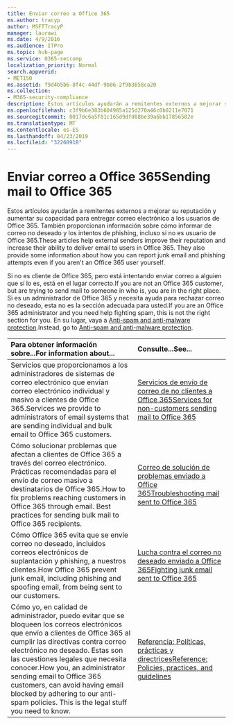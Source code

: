 ```yaml
---
title: Enviar correo a Office 365
ms.author: tracyp
author: MSFTTracyP
manager: laurawi
ms.date: 4/9/2016
ms.audience: ITPro
ms.topic: hub-page
ms.service: O365-seccomp
localization_priority: Normal
search.appverid:
- MET150
ms.assetid: f9d4b5b6-8f4c-44df-9b06-2f9b3058ca20
ms.collection:
- M365-security-compliance
description: Estos artículos ayudarán a remitentes externos a mejorar su reputación y aumentar su capacidad para entregar correo electrónico a los usuarios de Office 365. También proporcionan información sobre cómo informar de correo no deseado y los intentos de phishing, incluso si no es usuario de Office 365.
ms.openlocfilehash: c3f9b6e383b604985a125d270a46c0b0211e7071
ms.sourcegitcommit: 0017dc6a5f81c165d9dfd88be39a6bb17856582e
ms.translationtype: MT
ms.contentlocale: es-ES
ms.lasthandoff: 04/23/2019
ms.locfileid: "32260918"
---
```

# <a name="sending-mail-to-office-365"></a><span data-ttu-id="c2330-104">Enviar correo a Office 365</span><span class="sxs-lookup"><span data-stu-id="c2330-104">Sending mail to Office 365</span></span>

<span data-ttu-id="c2330-p102">Estos artículos ayudarán a remitentes externos a mejorar su reputación y aumentar su capacidad para entregar correo electrónico a los usuarios de Office 365. También proporcionan información sobre cómo informar de correo no deseado y los intentos de phishing, incluso si no es usuario de Office 365.</span><span class="sxs-lookup"><span data-stu-id="c2330-p102">These articles help external senders improve their reputation and increase their ability to deliver email to users in Office 365. They also provide some information about how you can report junk email and phishing attempts even if you aren't an Office 365 user yourself.</span></span>
  
<span data-ttu-id="c2330-107">Si no es cliente de Office 365, pero está intentando enviar correo a alguien que sí lo es, está en el lugar correcto.</span><span class="sxs-lookup"><span data-stu-id="c2330-107">If you are not an Office 365 customer, but are trying to send mail to someone in who is, you are in the right place.</span></span> <span data-ttu-id="c2330-108">Si es un administrador de Office 365 y necesita ayuda para rechazar correo no deseado, esta no es la sección adecuada para usted.</span><span class="sxs-lookup"><span data-stu-id="c2330-108">If you are an Office 365 administrator and you need help fighting spam, this is not the right section for you.</span></span> <span data-ttu-id="c2330-109">En su lugar, vaya a [Anti-spam and anti-malware protection](http://technet.microsoft.com/library/93c6c227-7442-4293-b64d-ec8f15c928db.aspx).</span><span class="sxs-lookup"><span data-stu-id="c2330-109">Instead, go to [Anti-spam and anti-malware protection](http://technet.microsoft.com/library/93c6c227-7442-4293-b64d-ec8f15c928db.aspx).</span></span>
  
|<span data-ttu-id="c2330-110">**Para obtener información sobre...**</span><span class="sxs-lookup"><span data-stu-id="c2330-110">**For information about...**</span></span>|<span data-ttu-id="c2330-111">**Consulte...**</span><span class="sxs-lookup"><span data-stu-id="c2330-111">**See...**</span></span>|
|:-----|:-----|
|<span data-ttu-id="c2330-112">Servicios que proporcionamos a los administradores de sistemas de correo electrónico que envían correo electrónico individual y masivo a clientes de Office 365.</span><span class="sxs-lookup"><span data-stu-id="c2330-112">Services we provide to administrators of email systems that are sending individual and bulk email to Office 365 customers.</span></span>  <br/> |[<span data-ttu-id="c2330-113">Servicios de envío de correo de no clientes a Office 365</span><span class="sxs-lookup"><span data-stu-id="c2330-113">Services for non-customers sending mail to Office 365</span></span>](services-for-non-customers.md) <br/> |
|<span data-ttu-id="c2330-p104">Cómo solucionar problemas que afectan a clientes de Office 365 a través del correo electrónico. Prácticas recomendadas para el envío de correo masivo a destinatarios de Office 365.</span><span class="sxs-lookup"><span data-stu-id="c2330-p104">How to fix problems reaching customers in Office 365 through email. Best practices for sending bulk mail to Office 365 recipients.</span></span>  <br/> |[<span data-ttu-id="c2330-116">Correo de solución de problemas enviado a Office 365</span><span class="sxs-lookup"><span data-stu-id="c2330-116">Troubleshooting mail sent to Office 365</span></span>](troubleshooting-mail-sent-to-office-365.md) <br/> |
|<span data-ttu-id="c2330-117">Cómo Office 365 evita que se envíe correo no deseado, incluidos correos electrónicos de suplantación y phishing, a nuestros clientes.</span><span class="sxs-lookup"><span data-stu-id="c2330-117">How Office 365 prevent junk email, including phishing and spoofing email, from being sent to our customers.</span></span>  <br/> |[<span data-ttu-id="c2330-118">Lucha contra el correo no deseado enviado a Office 365</span><span class="sxs-lookup"><span data-stu-id="c2330-118">Fighting junk email sent to Office 365</span></span>](fighting-junk-email.md) <br/> |
|<span data-ttu-id="c2330-p105">Cómo yo, en calidad de administrador, puedo evitar que se bloqueen los correos electrónicos que envío a clientes de Office 365 al cumplir las directivas contra correo electrónico no deseado. Estas son las cuestiones legales que necesita conocer.</span><span class="sxs-lookup"><span data-stu-id="c2330-p105">How you, an administrator sending email to Office 365 customers, can avoid having email blocked by adhering to our anti-spam policies. This is the legal stuff you need to know.</span></span>  <br/> |[<span data-ttu-id="c2330-121">Referencia: Políticas, prácticas y directrices</span><span class="sxs-lookup"><span data-stu-id="c2330-121">Reference: Policies, practices, and guidelines</span></span>](reference-policies-practices-and-guidelines.md) <br/> |
   

